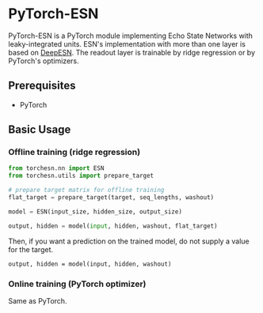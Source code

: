# PyTorch-ESN

PyTorch-ESN is a PyTorch module implementing Echo State Networks with leaky-integrated units. ESN's implementation with more than one layer is based on [DeepESN](https://arxiv.org/abs/1712.04323). The readout layer is trainable by ridge regression or by PyTorch's optimizers.

## Prerequisites

* PyTorch

## Basic Usage

### Offline training (ridge regression)

```python
from torchesn.nn import ESN
from torchesn.utils import prepare_target

# prepare target matrix for offline training
flat_target = prepare_target(target, seq_lengths, washout)

model = ESN(input_size, hidden_size, output_size)

output, hidden = model(input, hidden, washout, flat_target)
```

Then, if you want a prediction on the trained model, do not supply a value for the target.

```
output, hidden = model(input, hidden, washout)
```

### Online training (PyTorch optimizer)

Same as PyTorch.
